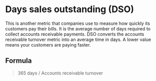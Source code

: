 # Days sales outstanding (DSO)

This is another metric that companies use to measure how quickly its customers pay their bills. It is the average number of days required to collect accounts receivable payments. DSO converts the accounts receivable turnover metric into an average time in days. A lower value means your customers are paying faster.

## Formula

> 365 days / Accounts receivable turnover